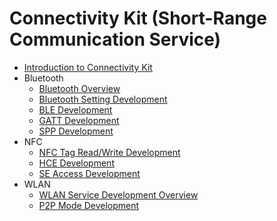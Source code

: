 # Connectivity Kit (Short-Range Communication Service)

- [Introduction to Connectivity Kit](connectivity-kit-intro.md)
- Bluetooth
  - [Bluetooth Overview](bluetooth/bluetooth-overview.md)
  - [Bluetooth Setting Development](bluetooth/br-development-guide.md)
  - [BLE Development](bluetooth/ble-development-guide.md)
  - [GATT Development](bluetooth/gatt-development-guide.md)
  - [SPP Development](bluetooth/spp-development-guide.md)
- NFC
  - [NFC Tag Read/Write Development](nfc/nfc-tag-access-guide.md)
  - [HCE Development](nfc/nfc-hce-guide.md)
  - [SE Access Development](nfc/nfc-se-access-guide.md)
- WLAN
  - [WLAN Service Development Overview](wlan/wlan-overview.md)
  - [P2P Mode Development](wlan/p2p-development-guide.md)
